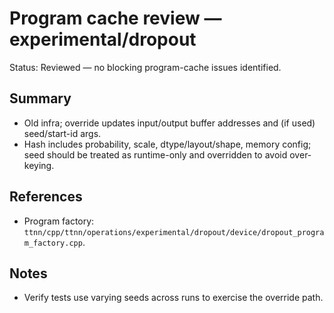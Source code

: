 # Program cache review — experimental/dropout

Status: Reviewed — no blocking program-cache issues identified.

## Summary
- Old infra; override updates input/output buffer addresses and (if used) seed/start-id args.
- Hash includes probability, scale, dtype/layout/shape, memory config; seed should be treated as runtime-only and overridden to avoid over-keying.

## References
- Program factory: `ttnn/cpp/ttnn/operations/experimental/dropout/device/dropout_program_factory.cpp`.

## Notes
- Verify tests use varying seeds across runs to exercise the override path.
